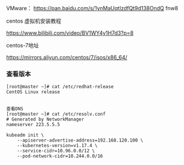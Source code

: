 VMware： https://pan.baidu.com/s/1ynMaUqtIzdfQt9d138OndQ fnw8

centos 虚拟机安装教程

https://www.bilibili.com/video/BV1WY4y1H7d3?p=8



centos-7地址

https://mirrors.aliyun.com/centos/7/isos/x86_64/



### 查看版本

```shell
[root@master ~]# cat /etc/redhat-release
CentOS Linux release 


查看DNS
[root@master ~]# cat /etc/resolv.conf
# Generated by NetworkManager
nameserver 223.5.5.5

kubeadm init \
	--apiserver-advertise-address=192.168.120.100 \
	--kubernetes-version=v1.17.4 \
	--service-cidr=10.96.0.0/12 \
	--pod-network-cidr=10.244.0.0/16
```



